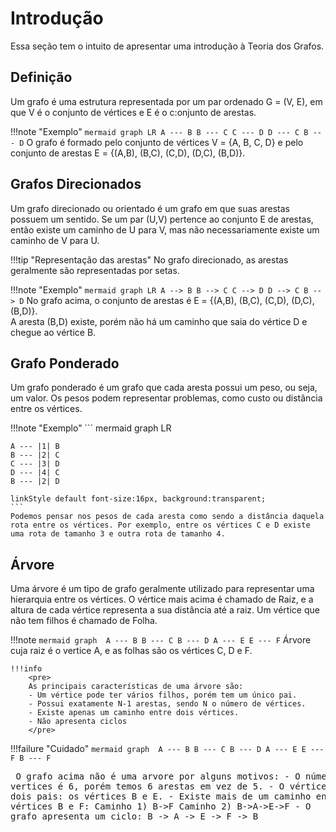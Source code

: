 # Introdução

Essa seção tem o intuito de apresentar uma introdução à Teoria dos Grafos.

## Definição
Um grafo é uma estrutura representada por um par ordenado G = (V, E), em que V é o conjunto de vértices e E é o c:onjunto de arestas.

!!!note "Exemplo"
    ``` mermaid
    graph LR
    A --- B
    B --- C
    C --- D
    D --- C
    B --- D
    ```
    O grafo é formado pelo conjunto de vértices V = {A, B, C, D} e pelo conjunto de arestas E = {(A,B), (B,C), (C,D), (D,C), (B,D)}.



## Grafos Direcionados
Um grafo direcionado ou orientado é um grafo em que suas arestas possuem um sentido. Se um par (U,V) pertence ao conjunto E de arestas, então existe um caminho de U para V, mas não necessariamente existe um caminho de V para U.

!!!tip "Representação das arestas"
    No grafo direcionado, as arestas geralmente são representadas por setas. 

!!!note "Exemplo"
    ``` mermaid
    graph LR
    A --> B
    B --> C
    C --> D
    D --> C
    B --> D
    ```
    No grafo acima, o conjunto de arestas é E = {(A,B), (B,C), (C,D), (D,C), (B,D)}.
    <br>
    A aresta (B,D) existe, porém não há um caminho que saia do vértice D e chegue ao vértice B.

## Grafo Ponderado
Um grafo ponderado é um grafo que cada aresta possui um peso, ou seja, um valor. Os pesos podem representar problemas, como custo ou distância entre os vértices.

!!!note "Exemplo"
    ``` mermaid
    graph LR

    A --- |1| B
    B --- |2| C
    C --- |3| D
    D --- |4| C
    B --- |2| D

    linkStyle default font-size:16px, background:transparent;
    ```
    Podemos pensar nos pesos de cada aresta como sendo a distância daquela rota entre os vértices. Por exemplo, entre os vértices C e D existe uma rota de tamanho 3 e outra rota de tamanho 4.

## Árvore
Uma árvore é um tipo de grafo geralmente utilizado para representar uma hierarquia entre os vértices. O vértice mais acima é chamado de Raiz, e a altura de cada vértice representa a sua distância até a raiz. Um vértice que não tem filhos é chamado de Folha.
<br>


!!!note
    ``` mermaid
    graph 
    A --- B
    B --- C
    B --- D
    A --- E
    E --- F
    ```
    Árvore cuja raiz é o vertice A, e as folhas são os vértices C, D e F.

    !!!info
        <pre>
        As principais características de uma árvore são: 
        - Um vértice pode ter vários filhos, porém tem um único pai. 
        - Possui exatamente N-1 arestas, sendo N o número de vértices. 
        - Existe apenas um caminho entre dois vértices. 
        - Não apresenta ciclos
        </pre>


!!!failure "Cuidado"
    ``` mermaid
    graph 
    A --- B
    B --- C
    B --- D
    A --- E
    E --- F
    B --- F
    ```
    <pre>
    O grafo acima não é uma arvore por alguns motivos:
    - O número de vertices é 6, porém temos 6 arestas em vez de 5. 
    - O vértice F apresenta dois pais: os vértices B e E.
    - Existe mais de um caminho entre os vértices B e F:
        Caminho 1) B->F
        Caminho 2) B->A->E->F
    - O grafo apresenta um ciclo: B -> A -> E -> F -> B 
    </pre>
